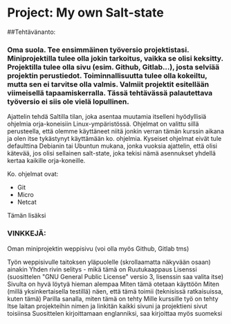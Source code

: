 # Project: My own Salt-state

##Tehtävänanto: 
### Oma suola. Tee ensimmäinen työversio projektistasi. Miniprojektilla tulee olla jokin tarkoitus, vaikka se olisi keksitty. Projektilla tulee olla sivu (esim. Github, Gitlab...), josta selviää projektin perustiedot. Toiminnallisuutta tulee olla kokeiltu, mutta sen ei tarvitse olla valmis. Valmiit projektit esitellään viimeisellä tapaamiskerralla. Tässä tehtävässä palautettava työversio ei siis ole vielä lopullinen.

Ajattelin tehdä Saltilla tilan, joka asentaa muutamia itselleni hyödyllisiä ohjelmia orja-koneisiin Linux-ympäristössä. Ohjelmat on valittu sillä perusteella, että olemme käyttäneet niitä jonkin verran tämän kurssin aikana ja olen itse tykästynyt käyttämään ko. ohjelmia. Kyseiset ohjelmat eivät tule defaulttina Debianin tai Ubuntun mukana, jonka vuoksia ajattelin, että olisi kätevää, jos olisi sellainen salt-state, joka tekisi nämä asennukset yhdellä kertaa kaikille orja-koneille.

Ko. ohjelmat ovat: 
- Git
- Micro
- Netcat

Tämän lisäksi


### VINKKEJÄ:

Oman miniprojektin weppisivu (voi olla myös Github, Gitlab tms)

Työn weppisivulle taitoksen yläpuolelle (skrollaamatta näkyvään osaan) ainakin
Yhden rivin selitys - mikä tämä on
Ruutukaappaus
Lisenssi (suosittelen "GNU General Public License" versio 3, lisenssin saa valita itse)
Sivulta on hyvä löytyä hieman alempaa
Miten tämä otetaan käyttöön
Miten (millä yksinkertaisella testillä) näen, että tämä toimii
(teknisissä ratkaisuissa, kuten tämä) Parilla sanalla, miten tämä on tehty
Mille kurssille työ on tehty
Itse laitan projekteihin nimen ja linkitän kaikki sivuni ja projektieni sivut toisiinsa
Suosittelen kirjoittamaan englanniksi, saa kirjoittaa myös suomeksi
